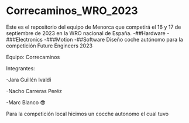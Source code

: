 # Correcaminos_WRO_2023
Este es el repositorio del equipo de Menorca que competirá el 16 y 17 de septiembre de 2023 en la WRO nacional de España.
  -##Hardware
    -###Electronics
    -###Motion
  -##Software
Diseño coche autónomo para la competición Future Engineers 2023

Equipo: Correcaminos

Integrantes:

-Jara Guillén Ivaldi

-Nacho Carreras Peréz

-Marc Blanco :sunglasses:


Para la competición local hicimos un cocche autonomo el cual tuvo 
